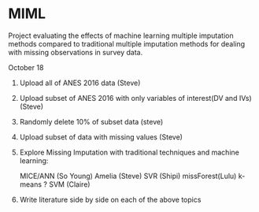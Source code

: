 # MIML

Project evaluating the effects of machine learning multiple imputation methods compared to traditional multiple imputation methods for dealing with missing observations in survey data.

October 18
1) Upload all of ANES 2016 data (Steve)
2) Upload subset of ANES 2016 with only variables of interest(DV and IVs) (Steve)
3) Randomly delete 10% of subset data (steve)
4) Upload subset of data with missing values (Steve)
5) Explore Missing Imputation with traditional techniques and machine learning:

    MICE/ANN (So Young)
    Amelia (Steve)
    SVR (Shipi)
    missForest(Lulu)
    k-means ?
    SVM (Claire)

6) Write literature side by side on each of the above topics  
    
